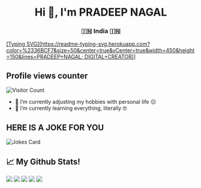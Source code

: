 

<h1 align="center">Hi 👋, I'm PRADEEP NAGAL</h1> <h3 align="center">🇮🇳 India 🇮🇳</h3>

[[Typing SVG](https://readme-typing-svg.herokuapp.com?color=%2336BCF7&size=50&center=true&vCenter=true&width=450&height=150&lines=PRADEEP+NAGAL; DIGITAL+CREATOR)](https://git.io/typing-svg)]

## Profile views counter 
![Visitor Count](https://profile-counter.glitch.me/Pradeepnagal/count.svg) 
- 🔭 I’m currently adjusting my hobbies with personal life 😐 
- 🌱 I’m currently learning everything, literally 🤓 



## HERE IS A JOKE FOR YOU
 
 ![Jokes Card](https://readme-jokes.vercel.app/api)

 ## 📈 My Github Stats!
 
![](http://github-profile-summary-cards.vercel.app/api/cards/profile-details?username=Pradeepnagal&theme=github_dark)
![](http://github-profile-summary-cards.vercel.app/api/cards/repos-per-language?username=Pradeepnagal&theme=github_dark)
![](http://github-profile-summary-cards.vercel.app/api/cards/most-commit-language?username=Pradeepnagal&theme=github_dark)
![](http://github-profile-summary-cards.vercel.app/api/cards/stats?username=Pradeepnagal&theme=github_dark)
![](http://github-profile-summary-cards.vercel.app/api/cards/productive-time?username=Pradeepnagal&theme=github_dark&utcOffset=8)
